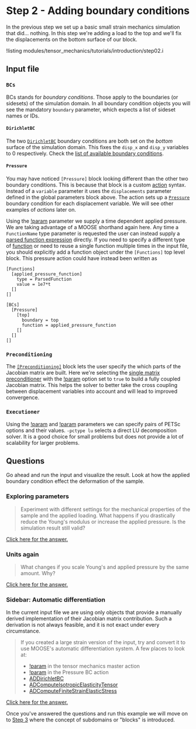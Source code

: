 # Step 2 - Adding boundary conditions

In the previous step we set up a basic small strain mechanics simulation that
did... nothing. In this step we're adding a load to the top and we'll fix the
displacements on the bottom surface of our block.

!listing modules/tensor_mechanics/tutorials/introduction/step02.i

## Input file

### `BCs`

BCs stands for *boundary conditions*. Those apply to the boundaries (or
sidesets) of the simulation domain. In all boundary condition objects you will
see the mandatory `boundary` parameter, which expects a list of sideset names or
IDs.

#### `DirichletBC`

The two [`DirichletBC`](DirichletBC.md) boundary conditions are both set on the
*bottom* surface of the simulation domain. This fixes the `disp_x` and `disp_y`
variables to 0 respectively. Check the
[list of available boundary conditions](tutorials/introduction/supplemental02.md).

#### `Pressure`

You may have noticed `[Pressure]` block looking different than the other two
boundary conditions. This is because that block is a custom
[action](PressureAction.md) syntax. Instead of a `variable` parameter it uses
the `displacements` parameter defined in the global parameters block above. The
action sets up a [`Pressure`](Pressure.md) boundary condition for each
displacement variable. We will see other examples of *actions* later on.

Using the [!param](/BCs/Pressure/PressureAction/function) parameter we supply a
time dependent applied pressure. We are taking advantage of a MOOSE shorthand
again here. Any time a `FunctionName` type parameter is requested the user can
instead supply a [parsed function expression](MooseParsedFunction.md) directly.
If you need to specify a different type of [function](Functions/index.md) or
need to reuse a single function multiple times in the input file, you should
explicitly add a function object under the `[Functions]` top level block. This
pressure action could have instead been written as

```
[Functions]
  [applied_pressure_function]
    type = ParsedFunction
    value = 1e7*t
  []
[]

[BCs]
  [Pressure]
    [top]
      boundary = top
      function = applied_pressure_function
    []
  []
[]

```

### `Preconditioning`

The [`[Preconditioning]`](syntax/Preconditioning/index.md) block lets the user
specify the which parts of the Jacobian matrix are built. Here we're selecting
the [single matrix preconditioner](SingleMatrixPreconditioner.md) with the
[!param](/Preconditioning/SMP/full) option set to `true` to build a fully
coupled Jacobian matrix. This helps the solver to better take the cross coupling
between displacement variables into account and will lead to improved
convergence.

### `Executioner`

Using the [!param](/Executioner/Transient/petsc_options_iname) and
[!param](/Executioner/Transient/petsc_options_value) parameters we can specify
pairs of PETSc options and their values. `-pctype lu` selects a direct LU
decomposition solver. It is a good choice for small problems  but does not provide
a lot of scalability for larger problems.

## Questions

Go ahead and run the input and visualize the result. Look at how the applied
boundary condition effect the deformation of the sample.

### Exploring parameters

> Experiment with different settings for the mechanical properties of the sample
> and the applied loading. What happens if you drastically reduce the Young's
> modulus or increase the applied pressure. Is the simulation result still valid?

[Click here for the answer.](tensor_mechanics/tutorials/introduction/answer02a.md)

### Units again

> What changes if you scale Young's and applied pressure by the same amount. Why?

[Click here for the answer.](tensor_mechanics/tutorials/introduction/answer02b.md)

### Sidebar: Automatic differentiation

In the current input file we are using only objects that provide a manually
derived implementation of their Jacobian matrix contribution. Such a derivation
is not always feasible, and it is not exact under every circumstance.

> If you created a large strain version of the input, try and convert it to use
> MOOSE's automatic differentiation system. A few places to look at:
>
> - [!param](/Modules/TensorMechanics/Master/TensorMechanicsAction/use_automatic_differentiation) in the tensor mechanics master action
> - [!param](/BCs/Pressure/PressureAction/use_automatic_differentiation) in the Pressure BC action
> - [ADDirichletBC](ADDirichletBC.md)
> - [ADComputeIsotropicElasticityTensor](ComputeIsotropicElasticityTensor.md)
> - [ADComputeFiniteStrainElasticStress](ADComputeFiniteStrainElasticStress.md)

[Click here for the answer.](tensor_mechanics/tutorials/introduction/answer02c.md)

Once you've answered the questions and run this example we will move on to
[Step 3](tensor_mechanics/tutorials/introduction/step03.md) where the concept of subdomains or "blocks" is
introduced.
